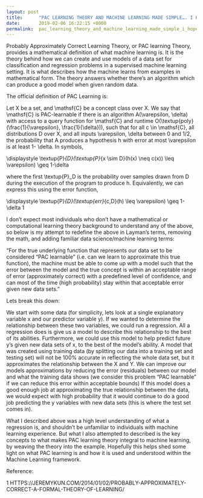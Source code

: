 ```yaml
---
layout: post
title:      "PAC LEARNING THEORY AND MACHINE LEARNING MADE SIMPLE…. I HOPE"
date:       2019-02-06 16:22:15 +0000
permalink:  pac_learning_theory_and_machine_learning_made_simple_i_hope
---
```



Probably Approximately Correct Learning Theory, or PAC learning Theory, provides a mathematical definition of what machine learning is. It is the theory behind how we can create and use models of a data set for classification and regression problems in a supervised machine learning setting. It is what describes how the machine learns from examples in mathematical form. The theory answers whether there’s an algorithm which can produce a good model when given random data.

The official definition of PAC Learning is:

Let X be a set, and \mathsf{C} be a concept class over X. We say that \mathsf{C} is PAC-learnable if there is an algorithm A(\varepsilon, \delta) with access to a query function for \mathsf{C} and runtime O(\textup{poly}(\frac{1}{\varepsilon}, \frac{1}{\delta})), such that for all c \in \mathsf{C}, all distributions D over X, and all inputs \varepsilon, \delta between 0 and 1/2, the probability that A produces a hypothesis h with error at most \varepsilon is at least 1- \delta. In symbols,

\displaystyle \textup{P}_{D}(\textup{P}_{x \sim D}(h(x) \neq c(x)) \leq \varepsilon) \geq 1-\delta

where the first \textup{P}_D is the probability over samples drawn from D during the execution of the program to produce h. Equivalently, we can express this using the error function,

\displaystyle \textup{P}_{D}(\textup{err}_{c,D}(h) \leq \varepsilon) \geq 1-\delta 1

I don’t expect most individuals who don’t have a mathematical or computational learning theory background to understand any of the above, so below is my attempt to redefine the above in Layman’s terms, removing the math, and adding familiar data science/machine learning terms:

“For the true underlying function that represents our data set to be considered “PAC learnable” (i.e. can we learn to approximate this true function), the machine must be able to come up with a model such that the error between the model and the true concept is within an acceptable range of error (approximately correct) with a predefined level of confidence, and can most of the time (high probability) stay within that acceptable error given new data sets.”

Lets break this down:

We start with some data (for simplicity, lets look at a single explanatory variable x and our predictor variable y). If we wanted to determine the relationship between these two variables, we could run a regression. All a regression does is give us a model to describe this relationship to the best of its abilities. Furthermore, we could use this model to help predict future y’s given new data sets of x, to the best of the model’s ability. A model that was created using training data (by splitting our data into a training set and testing set) will not be 100% accurate in reflecting the whole data set, but it approximates the relationship between the X and Y. We can improve our models approximations by reducing the error (residuals) between our model and what the training data shows (we consider this problem “PAC learnable” if we can reduce this error within acceptable bounds) If this model does a good enough job at approximating the true relationship between the data, we would expect with high probability that it would continue to do a good job predicting the y variables with new data sets (this is where the test set comes in).

What I described above was a high level understanding of what a regression is, and shouldn’t be unfamiliar to individuals with machine learning experience. But what I also attempted to described is the key concepts to what makes PAC learning theory integral to machine learning, by weaving the theory into the example. Hopefully this helps shed some light on what PAC learning is and how it is used and understood within the Machine Learning framework.

 

 

 

Reference:

1 HTTPS://JEREMYKUN.COM/2014/01/02/PROBABLY-APPROXIMATELY-CORRECT-A-FORMAL-THEORY-OF-LEARNING/




